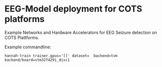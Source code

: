 <!--
Copyright (c) 2023 Hannah contributors.

This file is part of hannah.
See https://github.com/ekut-es/hannah for further info.

Licensed under the Apache License, Version 2.0 (the "License");
you may not use this file except in compliance with the License.
You may obtain a copy of the License at

    http://www.apache.org/licenses/LICENSE-2.0

Unless required by applicable law or agreed to in writing, software
distributed under the License is distributed on an "AS IS" BASIS,
WITHOUT WARRANTIES OR CONDITIONS OF ANY KIND, either express or implied.
See the License for the specific language governing permissions and
limitations under the License.
-->
# EEG-Model deployment for COTS platforms

Example Networks and Hardware Accelerators for EEG Seizure detection on COTS Plattforms.

Example commandline:

    hannah-train trainer.gpus='[]' dataset=  backend=tvm  backend/board=stm32f429i_disc1
